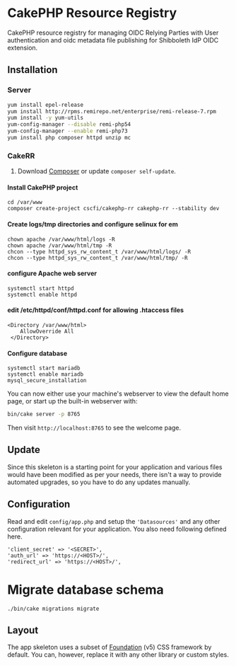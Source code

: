 # CakePHP Resource Registry

CakePHP resource registry for managing OIDC Relying Parties with User authentication and oidc metadata file publishing for Shibboleth IdP OIDC extension.

## Installation
### Server
```bash
yum install epel-release
yum install http://rpms.remirepo.net/enterprise/remi-release-7.rpm
yum install -y yum-utils
yum-config-manager --disable remi-php54
yum-config-manager --enable remi-php73
yum install php composer httpd unzip mc
```
### CakeRR

1. Download [Composer](https://getcomposer.org/doc/00-intro.md) or update `composer self-update`.

#### Install CakePHP project
```
cd /var/www
composer create-project cscfi/cakephp-rr cakephp-rr --stability dev
```
#### Create logs/tmp directories and configure selinux for em
```
chown apache /var/www/html/logs -R
chown apache /var/www/html/tmp -R
chcon --type httpd_sys_rw_content_t /var/www/html/logs/ -R
chcon --type httpd_sys_rw_content_t /var/www/html/tmp/ -R
```
#### configure Apache web server
```
systemctl start httpd
systemctl enable httpd
```

#### edit /etc/httpd/conf/httpd.conf for allowing .htaccess files
```
<Directory /var/www/html>
    AllowOverride All
 </Directory>
```
#### Configure database
```
systemctl start mariadb
systemctl enable mariadb
mysql_secure_installation
```
You can now either use your machine's webserver to view the default home page, or start
up the built-in webserver with:

```bash
bin/cake server -p 8765
```
Then visit `http://localhost:8765` to see the welcome page.

## Update

Since this skeleton is a starting point for your application and various files
would have been modified as per your needs, there isn't a way to provide
automated upgrades, so you have to do any updates manually.

## Configuration

Read and edit `config/app.php` and setup the `'Datasources'` and any other
configuration relevant for your application. You also need following defined here.
```
'client_secret' => '<SECRET>',
'auth_url' => 'https://<HOST>/',
'redirect_url' => 'https://<HOST>/',
```

# Migrate database schema
`./bin/cake migrations migrate`

## Layout

The app skeleton uses a subset of [Foundation](http://foundation.zurb.com/) (v5) CSS
framework by default. You can, however, replace it with any other library or
custom styles.
